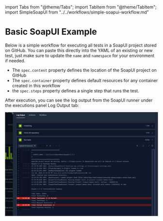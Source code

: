 import Tabs from "@theme/Tabs";
import TabItem from "@theme/TabItem";
import SimpleSoapUI from "../../workflows/simple-soapui-workflow.md"

# Basic SoapUI Example

Below is a simple workflow for executing all tests in a SoapUI project stored on GitHub. 
You can paste this directly into the YAML of an existing or new test, just make
sure to update the `name` and `namespace` for your environment if needed.

- The `spec.content` property defines the location of the SoapUI project on GitHub
- The `spec.container` property defines default resources for any container created in this workflow
- the `spec.steps` property defines a single step that runs the test.

<SimpleSoapUI/>

After execution, you can see the log output from the SoapUI runner under the executions panel Log Output tab:

![SoapUI Log Output](images/soapui-basic-log-output.png)

